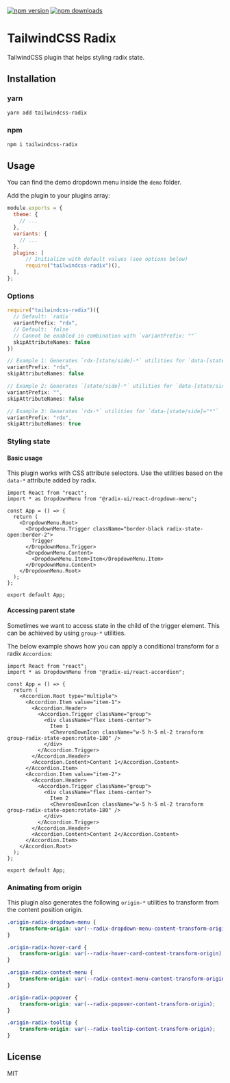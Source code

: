 [![npm version](https://img.shields.io/npm/v/tailwindcss-radix.svg)](https://www.npmjs.com/package/tailwindcss-radix)
[![npm downloads](https://img.shields.io/npm/dm/tailwindcss-radix.svg)](https://www.npmjs.com/package/tailwindcss-radix)

# TailwindCSS Radix

TailwindCSS plugin that helps styling radix state.

## Installation

### yarn

```sh
yarn add tailwindcss-radix
```

### npm

```sh
npm i tailwindcss-radix
```

## Usage

You can find the demo dropdown menu inside the `demo` folder.

Add the plugin to your plugins array:

```js
module.exports = {
  theme: {
    // ...
  },
  variants: {
    // ...
  },
  plugins: [
      // Initialize with default values (see options below)
      require("tailwindcss-radix")(),
  ],
};
```

### Options

```ts
require("tailwindcss-radix")({
  // Default: `radix`
  variantPrefix: "rdx",
  // Default: `false`
  // Cannot be enabled in combination with `variantPrefix: ""`
  skipAttributeNames: false
})
```

```ts
// Example 1: Generates `rdx-[state/side]-*` utilities for `data-[state/side]="*"`
variantPrefix: "rdx",
skipAttributeNames: false

// Example 2: Generates `[state/side]-*` utilities for `data-[state/side]="*"`
variantPrefix: "",
skipAttributeNames: false

// Example 3: Generates `rdx-*` utilities for `data-[state/side]="*"`
variantPrefix: "rdx",
skipAttributeNames: true
```

### Styling state

#### Basic usage

This plugin works with CSS attribute selectors. Use the utilities based on the `data-*` attribute added by radix.

```tsx
import React from "react";
import * as DropdownMenu from "@radix-ui/react-dropdown-menu";

const App = () => {
  return (
    <DropdownMenu.Root>
      <DropdownMenu.Trigger className="border-black radix-state-open:border-2">
        Trigger
      </DropdownMenu.Trigger>
      <DropdownMenu.Content>
        <DropdownMenu.Item>Item</DropdownMenu.Item>
      </DropdownMenu.Content>
    </DropdownMenu.Root>  
  );
};

export default App;
```

#### Accessing parent state

Sometimes we want to access state in the child of the trigger element. This can be achieved by using `group-*` utilities.

The below example shows how you can apply a conditional transform for a radix `Accordion`:

```tsx
import React from "react";
import * as DropdownMenu from "@radix-ui/react-accordion";

const App = () => {
  return (
    <Accordion.Root type="multiple">
      <Accordion.Item value="item-1">
        <Accordion.Header>
          <Accordion.Trigger className="group">
            <div className="flex items-center">
              Item 1
              <ChevronDownIcon className="w-5 h-5 ml-2 transform group-radix-state-open:rotate-180" />
            </div>
          </Accordion.Trigger>
        </Accordion.Header>
        <Accordion.Content>Content 1</Accordion.Content>
      </Accordion.Item>
      <Accordion.Item value="item-2">
        <Accordion.Header>
          <Accordion.Trigger className="group">
            <div className="flex items-center">
              Item 2
              <ChevronDownIcon className="w-5 h-5 ml-2 transform group-radix-state-open:rotate-180" />
            </div>
          </Accordion.Trigger>
        </Accordion.Header>
        <Accordion.Content>Content 2</Accordion.Content>
      </Accordion.Item>
    </Accordion.Root> 
  );
};

export default App;
```

### Animating from origin

This plugin also generates the following `origin-*` utilities to transform from the content position origin.

```css
.origin-radix-dropdown-menu {
    transform-origin: var(--radix-dropdown-menu-content-transform-origin);
}

.origin-radix-hover-card {
    transform-origin: var(--radix-hover-card-content-transform-origin);
}

.origin-radix-context-menu {
    transform-origin: var(--radix-context-menu-content-transform-origin);
}

.origin-radix-popover {
    transform-origin: var(--radix-popover-content-transform-origin);
}

.origin-radix-tooltip {
    transform-origin: var(--radix-tooltip-content-transform-origin);
}
```

## License

MIT
